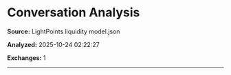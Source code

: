 # Conversation Analysis

**Source:** LightPoints liquidity model.json

**Analyzed:** 2025-10-24 02:22:27

**Exchanges:** 1

---

